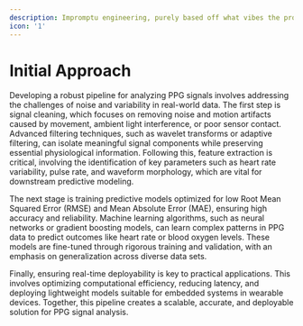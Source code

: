 ```yaml
---
description: Impromptu engineering, purely based off what vibes the problem gave.
icon: '1'
---
```


# Initial Approach

Developing a robust pipeline for analyzing PPG signals involves addressing the challenges of noise and variability in real-world data. The first step is signal cleaning, which focuses on removing noise and motion artifacts caused by movement, ambient light interference, or poor sensor contact. Advanced filtering techniques, such as wavelet transforms or adaptive filtering, can isolate meaningful signal components while preserving essential physiological information. Following this, feature extraction is critical, involving the identification of key parameters such as heart rate variability, pulse rate, and waveform morphology, which are vital for downstream predictive modeling.

The next stage is training predictive models optimized for low Root Mean Squared Error (RMSE) and Mean Absolute Error (MAE), ensuring high accuracy and reliability. Machine learning algorithms, such as neural networks or gradient boosting models, can learn complex patterns in PPG data to predict outcomes like heart rate or blood oxygen levels. These models are fine-tuned through rigorous training and validation, with an emphasis on generalization across diverse data sets.

Finally, ensuring real-time deployability is key to practical applications. This involves optimizing computational efficiency, reducing latency, and deploying lightweight models suitable for embedded systems in wearable devices. Together, this pipeline creates a scalable, accurate, and deployable solution for PPG signal analysis.
